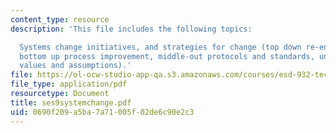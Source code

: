```yaml
---
content_type: resource
description: 'This file includes the following topics:

  Systems change initiatives, and strategies for change (top down re-engineering,
  bottom up process improvement, middle-out protocols and standards, underlying core
  values and assumptions).'
file: https://ol-ocw-studio-app-qa.s3.amazonaws.com/courses/esd-932-technology-policy-organizations-spring-2005/0690f209a5ba7a71005f02de6c90e2c3_ses9systemchange.pdf
file_type: application/pdf
resourcetype: Document
title: ses9systemchange.pdf
uid: 0690f209-a5ba-7a71-005f-02de6c90e2c3
---
```

